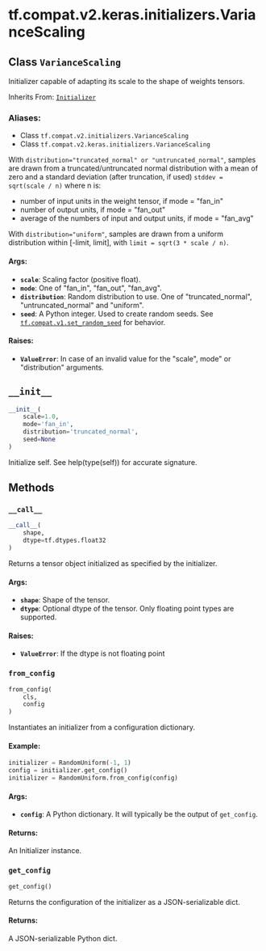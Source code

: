 <div itemscope itemtype="http://developers.google.com/ReferenceObject">
<meta itemprop="name" content="tf.compat.v2.keras.initializers.VarianceScaling" />
<meta itemprop="path" content="Stable" />
<meta itemprop="property" content="__call__"/>
<meta itemprop="property" content="__init__"/>
<meta itemprop="property" content="from_config"/>
<meta itemprop="property" content="get_config"/>
</div>

# tf.compat.v2.keras.initializers.VarianceScaling

## Class `VarianceScaling`

Initializer capable of adapting its scale to the shape of weights tensors.

Inherits From: [`Initializer`](../../../../../tf/compat/v2/keras/initializers/Initializer.md)

### Aliases:

* Class `tf.compat.v2.initializers.VarianceScaling`
* Class `tf.compat.v2.keras.initializers.VarianceScaling`

<!-- Placeholder for "Used in" -->

With `distribution="truncated_normal" or "untruncated_normal"`,
samples are drawn from a truncated/untruncated normal
distribution with a mean of zero and a standard deviation (after truncation,
if used) `stddev = sqrt(scale / n)`
where n is:
  - number of input units in the weight tensor, if mode = "fan_in"
  - number of output units, if mode = "fan_out"
  - average of the numbers of input and output units, if mode = "fan_avg"

With `distribution="uniform"`, samples are drawn from a uniform distribution
within [-limit, limit], with `limit = sqrt(3 * scale / n)`.

#### Args:


* <b>`scale`</b>: Scaling factor (positive float).
* <b>`mode`</b>: One of "fan_in", "fan_out", "fan_avg".
* <b>`distribution`</b>: Random distribution to use. One of "truncated_normal",
  "untruncated_normal" and  "uniform".
* <b>`seed`</b>: A Python integer. Used to create random seeds. See
  <a href="../../../../../tf/random/set_random_seed.md"><code>tf.compat.v1.set_random_seed</code></a>
  for behavior.


#### Raises:


* <b>`ValueError`</b>: In case of an invalid value for the "scale", mode" or
  "distribution" arguments.

<h2 id="__init__"><code>__init__</code></h2>

``` python
__init__(
    scale=1.0,
    mode='fan_in',
    distribution='truncated_normal',
    seed=None
)
```

Initialize self.  See help(type(self)) for accurate signature.




## Methods

<h3 id="__call__"><code>__call__</code></h3>

``` python
__call__(
    shape,
    dtype=tf.dtypes.float32
)
```

Returns a tensor object initialized as specified by the initializer.


#### Args:


* <b>`shape`</b>: Shape of the tensor.
* <b>`dtype`</b>: Optional dtype of the tensor. Only floating point types are
 supported.


#### Raises:


* <b>`ValueError`</b>: If the dtype is not floating point

<h3 id="from_config"><code>from_config</code></h3>

``` python
from_config(
    cls,
    config
)
```

Instantiates an initializer from a configuration dictionary.


#### Example:



```python
initializer = RandomUniform(-1, 1)
config = initializer.get_config()
initializer = RandomUniform.from_config(config)
```

#### Args:


* <b>`config`</b>: A Python dictionary.
  It will typically be the output of `get_config`.


#### Returns:

An Initializer instance.


<h3 id="get_config"><code>get_config</code></h3>

``` python
get_config()
```

Returns the configuration of the initializer as a JSON-serializable dict.


#### Returns:

A JSON-serializable Python dict.




